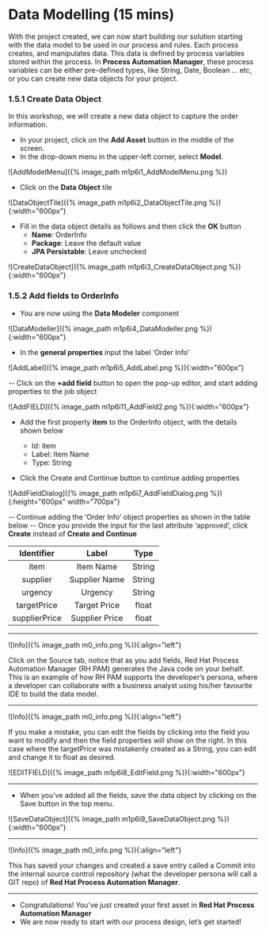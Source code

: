 #  Data Modelling (15 mins)

With the project created, we can now start building our solution starting with the data model to be used in our process and rules. Each process creates, and manipulates data. This data is defined by process variables stored within the process. In **Process Automation Manager**, these process variables can be either pre-defined types, like String, Date, Boolean … etc, or you can create new data objects for your project. 

### 1.5.1 Create Data Object

In this workshop, we will create a new data object to capture the order information.

- In your project, click on the **Add Asset** button in the middle of the screen.
- In the drop-down menu in the upper-left corner, select **Model**. 

![AddModelMenu]({% image_path m1p6i1_AddModelMenu.png %})

- Click on the **Data Object** tile

![DataObjectTile]({% image_path m1p6i2_DataObjectTile.png %}){:width="600px”}

- Fill in the data object details as follows and then click the **OK** button
    - **Name**: OrderInfo
    - **Package**: Leave the default value
    - **JPA Persistable**: Leave unchecked

![CreateDataObject]({% image_path m1p6i3_CreateDataObject.png %}){:width="600px”}

### 1.5.2 Add fields to OrderInfo

- You are now using the **Data Modeler** component 

![DataModeller]({% image_path m1p6i4_DataModeller.png %}){:width="600px”}

- In the **general properties** input the label ‘Order Info’ 

![AddLabel]({% image_path m1p6i5_AddLabel.png %}){:width="600px”}

-- Click on the **+add field** button to open the pop-up editor, and start adding properties to the job object

![AddFIELD]({% image_path m1p6i11_AddField2.png %}){:width="600px”}

- Add the first property **item** to the OrderInfo object, with the details shown below
  - Id: item
  - Label: Item Name
  - Type: String
  
- Click the Create and Continue button to continue adding properties

![AddFieldDialog]({% image_path m1p6i7_AddFieldDialog.png %}){:height="600px" width="700px"}

-- Continue adding the ‘Order Info’ object properties as shown in the table below
-- Once you provide the input for the last attribute ‘approved’, click **Create** instead of **Create and Continue**

<p></p>

| Identifier   |     Label      |      Type     |
|     :---:    |     :---:      |     :---:     |
| item         | Item Name      | String        |
| supplier     | Supplier Name  | String        |
| urgency      | Urgency        | String        |
| targetPrice  | Target Price   | float         |
| supplierPrice| Supplier Price | float         |

---
![Info]({% image_path m0_info.png %}){:align="left"} 

Click on the Source tab, notice that as you add fields, Red Hat Process Automation Manager (RH PAM) generates the Java code on your behalf. This is an example of how RH PAM supports the developer’s persona, where a developer can collaborate with a business analyst using his/her favourite IDE to build the data model. 

---
![Info]({% image_path m0_info.png %}){:align="left"} 

If you make a mistake, you can edit the fields by clicking into the field you want to modify and then the field properties will show on the right. In this case where the targetPrice was mistakenly created as a String, you can edit and change it to float as desired. 


![EDITFIELD]({% image_path m1p6i8_EditField.png %}){:width="600px”}

---

- When you’ve added all the fields, save the data object by clicking on the Save button in the top menu.

![SaveDataObject]({% image_path m1p6i9_SaveDataObject.png %}){:width="600px”}

---
![Info]({% image_path m0_info.png %}){:align="left"} 

This has saved your changes and created a save entry called a Commit into the internal source control repository (what the developer persona will call a GIT repo) of **Red Hat Process Automation Manager**. 

---

- Congratulations!  You’ve just created your first asset in **Red Hat Process Automation Manager**
- We are now ready to start with our process design, let’s get started!




